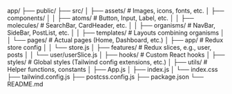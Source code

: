 app/
├── public/
├── src/
│   ├── assets/               # Images, icons, fonts, etc.
│   ├── components/
│   │   ├── atoms/            # Button, Input, Label, etc.
│   │   ├── molecules/        # SearchBar, CardHeader, etc.
│   │   ├── organisms/        # NavBar, SideBar, PostList, etc.
│   │   ├── templates/        # Layouts combining organisms
│   │   └── pages/            # Actual pages (Home, Dashboard, etc.)
│   ├── app/                  # Redux store config
│   │   └── store.js
│   ├── features/             # Redux slices, e.g., user, posts
│   │   └── user/userSlice.js
│   ├── hooks/                # Custom React hooks
│   ├── styles/               # Global styles (Tailwind config extensions, etc.)
│   ├── utils/                # Helper functions, constants
│   ├── App.js
│   ├── index.js
│   └── index.css
├── tailwind.config.js
├── postcss.config.js
├── package.json
└── README.md
